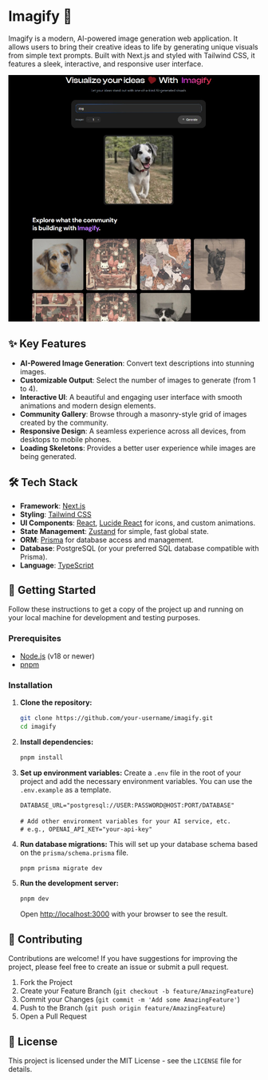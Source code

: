 # Imagify 🎨

Imagify is a modern, AI-powered image generation web application. It allows users to bring their creative ideas to life by generating unique visuals from simple text prompts. Built with Next.js and styled with Tailwind CSS, it features a sleek, interactive, and responsive user interface.

![Alt text](image.jpg)

## ✨ Key Features

- **AI-Powered Image Generation**: Convert text descriptions into stunning images.
- **Customizable Output**: Select the number of images to generate (from 1 to 4).
- **Interactive UI**: A beautiful and engaging user interface with smooth animations and modern design elements.
- **Community Gallery**: Browse through a masonry-style grid of images created by the community.
- **Responsive Design**: A seamless experience across all devices, from desktops to mobile phones.
- **Loading Skeletons**: Provides a better user experience while images are being generated.

## 🛠️ Tech Stack

- **Framework**: [Next.js](https://nextjs.org/)
- **Styling**: [Tailwind CSS](https://tailwindcss.com/)
- **UI Components**: [React](https://react.dev/), [Lucide React](https://lucide.dev/) for icons, and custom animations.
- **State Management**: [Zustand](https://github.com/pmndrs/zustand) for simple, fast global state.
- **ORM**: [Prisma](https://www.prisma.io/) for database access and management.
- **Database**: PostgreSQL (or your preferred SQL database compatible with Prisma).
- **Language**: [TypeScript](https://www.typescriptlang.org/)

## 🚀 Getting Started

Follow these instructions to get a copy of the project up and running on your local machine for development and testing purposes.

### Prerequisites

- [Node.js](httpss://nodejs.org/en) (v18 or newer)
- [pnpm](httpss://pnpm.io/)

### Installation

1.  **Clone the repository:**
    ```bash
    git clone https://github.com/your-username/imagify.git
    cd imagify
    ```

2.  **Install dependencies:**
    ```bash
    pnpm install
    ```

3.  **Set up environment variables:**
    Create a `.env` file in the root of your project and add the necessary environment variables. You can use the `.env.example` as a template.
    ```env
    DATABASE_URL="postgresql://USER:PASSWORD@HOST:PORT/DATABASE"
    
    # Add other environment variables for your AI service, etc.
    # e.g., OPENAI_API_KEY="your-api-key"
    ```

4.  **Run database migrations:**
    This will set up your database schema based on the `prisma/schema.prisma` file.
    ```bash
    pnpm prisma migrate dev
    ```

5.  **Run the development server:**
    ```bash
    pnpm dev
    ```
    Open [http://localhost:3000](http://localhost:3000) with your browser to see the result.

## 🤝 Contributing

Contributions are welcome! If you have suggestions for improving the project, please feel free to create an issue or submit a pull request.

1.  Fork the Project
2.  Create your Feature Branch (`git checkout -b feature/AmazingFeature`)
3.  Commit your Changes (`git commit -m 'Add some AmazingFeature'`)
4.  Push to the Branch (`git push origin feature/AmazingFeature`)
5.  Open a Pull Request

## 📄 License

This project is licensed under the MIT License - see the `LICENSE` file for details.

